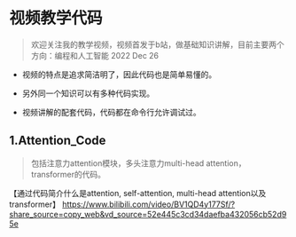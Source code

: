 # 视频教学代码

> 欢迎关注我的教学视频，视频首发于b站，做基础知识讲解，目前主要两个方向：编程和人工智能 2022 Dec 26


- 视频的特点是追求简洁明了，因此代码也是简单易懂的。

- 另外同一个知识可以有多种代码实现。

- 视频讲解的配套代码，代码都在命令行允许调试过。


## 1.Attention_Code

>包括注意力attention模块，多头注意力multi-head attention，transformer的代码。

【通过代码简介什么是attention, self-attention, multi-head attention以及transformer】 https://www.bilibili.com/video/BV1QD4y177Sf/?share_source=copy_web&vd_source=52e445c3cd34daefba432056cb52d95e
